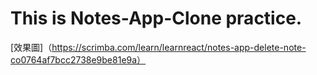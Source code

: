 # This is Notes-App-Clone practice.

[效果圖]（https://scrimba.com/learn/learnreact/notes-app-delete-note-co0764af7bcc2738e9be81e9a）
